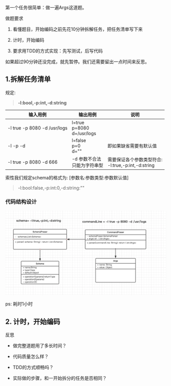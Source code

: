 第一个任务很简单：做一遍Args这道题。

做题要求
  1. 看懂题目，开始编码之前先花10分钟拆解任务，把任务清单写下来

  2. 计时，开始编码

  3. 要求用TDD的方式实现：先写测试，后写代码

如果超过90分钟还没完成，就先暂停。我们还需要留出一点时间来反思。


## 1.拆解任务清单

规定:  
> **-l:bool,-p:int,-d:string**

| 输入用例                     | 输出用例                          | 说明                                                     |
| ---------------------------- | --------------------------------- | -------------------------------------------------------- |
| -l true -p 8080 -d /usr/logs | l=true<br/>p=8080<br/>d=/usr/logs |                                                          |
| -l -p -d                     | l=false<br/>p=0<br/>d=""          | 即如果缺省需要有默认值                                   |
| -l true -p 8080 -d 666       | -d 参数不合法<br />只能为字符串型   | 需要保证各个参数类型符合:<br /> -l:true,-p:int,-d:string |

索性我们规定schema的格式为:  [参数名:参数类型:参数默认值]

> -l:bool:false,-p:int:0,-d:string:""

### 代码结构设计

![](imgs/tdd-args.png)


ps: 耗时1小时

##   2. 计时，开始编码



反思
  - 做完整道题用了多长时间？

  - 代码质量怎么样？

  - TDD的方式顺畅吗？

  - 实际做的步骤，和一开始拆分的任务是否相同？